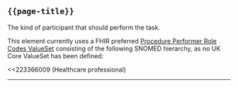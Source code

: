 ## <code>{{page-title}}</code>

The kind of participant that should perform the task.

This element currently uses a FHIR preferred <a href="https://simplifier.net/packages/hl7.fhir.r4.core/4.0.1/files/83400">Procedure Performer Role Codes ValueSet</a> consisting of the following SNOMED hierarchy, as no UK Core ValueSet has been defined:

<<223366009 (Healthcare professional)

---
